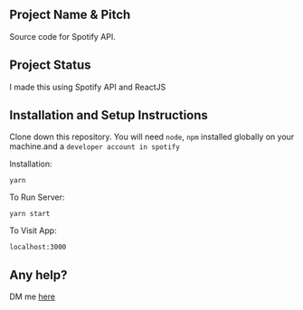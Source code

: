 ## Project Name & Pitch

Source code for Spotify API.

## Project Status

I made this using Spotify API and ReactJS

## Installation and Setup Instructions

Clone down this repository. You will need `node`, `npm` installed globally on your machine.and a `developer account in spotify`

Installation:

`yarn`

To Run Server:

`yarn start`

To Visit App:

`localhost:3000`

## Any help?

DM me [here](https://twitter.com/ZohebKh03784087)
